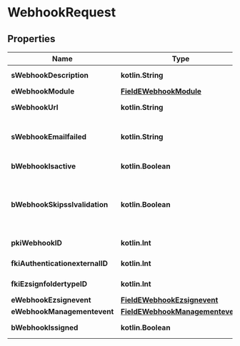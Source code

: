 
# WebhookRequest

## Properties
| Name | Type | Description | Notes |
| ------------ | ------------- | ------------- | ------------- |
| **sWebhookDescription** | **kotlin.String** | The description of the Webhook |  |
| **eWebhookModule** | [**FieldEWebhookModule**](FieldEWebhookModule.md) |  |  |
| **sWebhookUrl** | **kotlin.String** | The URL of the Webhook callback |  |
| **sWebhookEmailfailed** | **kotlin.String** | The email that will receive the Webhook in case all attempts fail |  |
| **bWebhookIsactive** | **kotlin.Boolean** | Whether the Webhook is active or not |  |
| **bWebhookSkipsslvalidation** | **kotlin.Boolean** | Wheter the server&#39;s SSL certificate should be validated or not. Not recommended to skip for production use |  |
| **pkiWebhookID** | **kotlin.Int** | The unique ID of the Webhook |  [optional] |
| **fkiAuthenticationexternalID** | **kotlin.Int** | The unique ID of the Authenticationexternal |  [optional] |
| **fkiEzsignfoldertypeID** | **kotlin.Int** | The unique ID of the Ezsignfoldertype. |  [optional] |
| **eWebhookEzsignevent** | [**FieldEWebhookEzsignevent**](FieldEWebhookEzsignevent.md) |  |  [optional] |
| **eWebhookManagementevent** | [**FieldEWebhookManagementevent**](FieldEWebhookManagementevent.md) |  |  [optional] |
| **bWebhookIssigned** | **kotlin.Boolean** | Whether the requests will be signed or not |  [optional] |



